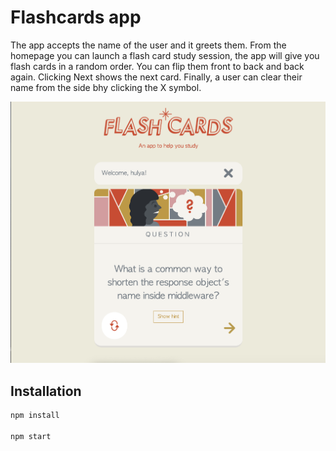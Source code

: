 # Flashcards app

The app accepts the name of the user and it greets them. From the homepage you can launch a flash card study session, the app will give you flash cards in a random order.
You can flip them front to back and back again.
Clicking Next shows the next card.
Finally, a user can clear their name from the side bhy clicking the X symbol.

![img](public/img/img.png)

## Installation

```bash
npm install

npm start
```